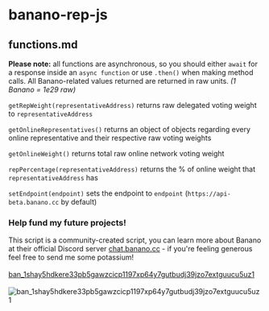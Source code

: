 # banano-rep-js
## functions.md
**Please note:** all functions are asynchronous, so you should either `await` for a response inside an `async function` or use `.then()` when making method calls.
All Banano-related values returned are returned in raw units. *(1 Banano = 1e29 raw)*

`getRepWeight(representativeAddress)` returns raw delegated voting weight to `representativeAddress`

`getOnlineRepresentatives()` returns an object of objects regarding every online representative and their respective raw voting weights

`getOnlineWeight()` returns total raw online network voting weight

`repPercentage(representativeAddress)` returns the % of online weight that `representativeAddress` has

`setEndpoint(endpoint)` sets the endpoint to `endpoint` (`https://api-beta.banano.cc` by default)

### Help fund my future projects!
This script is a community-created script, you can learn more about Banano at their official Discord server [chat.banano.cc](https://chat.banano.cc) - if you're feeling generous feel free to send me some potassium!
<br /><br />
[ban_1shay5hdkere33pb5gawzcicp1197xp64y7gutbudj39jzo7extguucu5uz1](https://creeper.banano.cc/explorer/account/ban_1shay5hdkere33pb5gawzcicp1197xp64y7gutbudj39jzo7extguucu5uz1/history)
<br /><br />
![ban_1shay5hdkere33pb5gawzcicp1197xp64y7gutbudj39jzo7extguucu5uz1](https://imgur.com/HBksiOM.png)